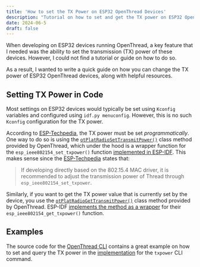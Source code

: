 ```yaml
---
title: 'How to set the TX Power on ESP32 OpenThread Devices'
description: "Tutorial on how to set and get the TX power on ESP32 OpenThread devices when using ESP-IDF."
date: 2024-06-5
draft: false
---
```


When developing on ESP32 devices running OpenThread, a key feature that I needed was the ability to set the transmission (TX) power of these devices. However, I could not find a tutorial or guide on how to do so. 

As a result, I wanted to write a quick guide on how you can change the TX power of ESP32 OpenThread devices, along with helpful resources.

## Setting TX Power in Code

Most settings on ESP32 devices would typically be set using `Kconfig` variables and configured using `idf.py menuconfig`. However, this is no such `Kconfig` configuration for the TX power.

According to [ESP-Techpedia](https://docs.espressif.com/projects/esp-techpedia/en/latest/esp-friends/advanced-development/performance/modify-tx-power.html#thread-tx-power), the TX power must be set *programmatically*. One way to do so is using the [`otPlatRadioSetTransmitPower()`]((https://openthread.io/reference/group/radio-config#otplatradiosettransmitpower)) class method provided by OpenThread, which under the hood is a wrapper function for the `esp_ieee802154_set_txpower()` function [implemented in ESP-IDF](https://github.com/espressif/esp-idf/blob/master/components/openthread/src/port/esp_openthread_radio.c#L441). This makes sense since the [ESP-Techpedia](https://docs.espressif.com/projects/esp-techpedia/en/latest/esp-friends/advanced-development/performance/modify-tx-power.html#thread-tx-power) states that:

> If developing directly based on the 802.15.4 MAC driver, it is recommended to adjust the transmission power of Thread through `esp_ieee802154_set_txpower`.

Similarly, if you want to get the TX power value that is currently set by the device, you use the [`otPlatRadioGetTransmitPower()`](https://openthread.io/reference/group/radio-config#group__radio-config_1gadba7cca4c1176c4efeb789b1f90a5057) class method provided by OpenThread. ESP-IDF [implements the method as a wrapper](https://github.com/espressif/esp-idf/blob/master/components/openthread/src/port/esp_openthread_radio.c#L434) for their `esp_ieee802154_get_txpower()` function.

## Examples

The source code for the [OpenThread CLI](https://github.com/openthread/openthread/blob/main/src/cli/cli.cpp) contains a great example on how to set and query the TX power in the [implementation](https://github.com/openthread/openthread/blob/main/src/cli/cli.cpp#L6738) for the `txpower` CLI command.
